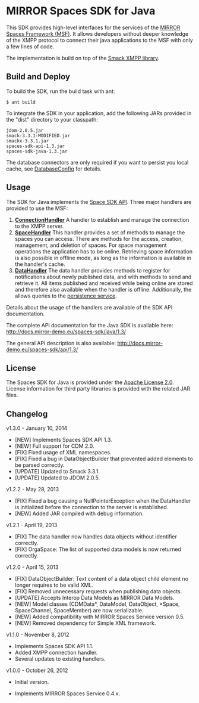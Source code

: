 # MIRROR Spaces SDK for Java
This SDK provides high-level interfaces for the services of the [MIRROR Spaces Framework (MSF)][1]. It allows developers without deeper knowledge of the XMPP protocol to connect their java applications to the MSF with only a few lines of code.

The implementation is build on top of the [Smack XMPP library][2].

## Build and Deploy
To build the SDK, run the build task with ant:

    $ ant build

To integrate the SDK in your application, add the following JARs provided in the "dist" directory to your classpath:

    jdom-2.0.5.jar
    smack-3.3.1-MODIFIED.jar
    smackx-3.3.1.jar
    spaces-sdk-api-1.3.jar
    spaces-sdk-java-1.3.jar

The database connectors are only required if you want to persist you local cache, see [DatabaseConfig][3] for details.

## Usage
The SDK for Java implements the [Space SDK API][4]. Three major handlers are provided to use the MSF:

1. **[ConnectionHandler][5]**
  A handler to establish and manage the connection to the XMPP server.
2. **[SpaceHandler][6]**
  This handler provides a set of methods to manage the spaces you can access.
  There are methods for the access, creation, management, and deletion of
  spaces. For space management operations the application has to be online.
  Retrieving space information is also possible in offline mode, as long as the
  information is available in the handler's cache. 
3. **[DataHandler][7]**
  The data handler provides methods to register for notifications about newly
  published data, and with methods to send and retrieve it. All items published
  and received while being online are stored and therefore also available when
  the handler is offline. Additionally, the allows queries to the [persistence service][8].

Details about the usage of the handlers are available of the SDK API documentation.

The complete API documentation for the Java SDK is available here:
http://docs.mirror-demo.eu/spaces-sdk/java/1.3/

The general API description is also available:
http://docs.mirror-demo.eu/spaces-sdk/api/1.3/

## License
The Spaces SDK for Java is provided under the [Apache License 2.0][9].
License information for third party libraries is provided with the related JAR files.

## Changelog

v1.3.0 - January 10, 2014

* [NEW] Implements Spaces SDK API 1.3.
* [NEW] Full support for CDM 2.0.
* [FIX] Fixed usage of XML namespaces.
* [FIX] Fixed a bug in DataObjectBuilder that prevented added elements to be parsed correctly.
* [UPDATE] Updated to Smack 3.3.1.
* [UPDATE] Updated to JDOM 2.0.5.
 
v1.2.2 - May 28, 2013

* [FIX] Fixed a bug causing a NullPointerException when the DataHandler is initialized before the connection to the server is established.
* [NEW] Added JAR compiled with debug information.

v1.2.1 - April 19, 2013

* [FIX] The data handler now handles data objects without identifier correctly.
* [FIX] OrgaSpace: The list of supported data models is now returned correctly. 

v1.2.0 - April 15, 2013

* [FIX] DataObjectBuilder: Text content of a data object child element no longer requires to be valid XML.
* [FIX] Removed unnecessary requests when publishing data objects.
* [UPDATE] Accepts Interop Data Models as MIRROR Data Models.
* [NEW] Model classes (CDMData*, DataModel, DataObject, *Space, SpaceChannel, SpaceMember) are now serializable.
* [NEW] Added compatibility with MIRROR Spaces Service version 0.5.
* [NEW] Removed dependency for Simple XML framework. 

v1.1.0 - November 8, 2012

* Implements Spaces SDK API 1.1.
* Added XMPP connection handler.
* Several updates to existing handlers.

v1.0.0 - October 26, 2012

* Initial version.
* Implements MIRROR Spaces Service 0.4.x.

  [1]: https://github.com/MirrorIP
  [2]: http://www.igniterealtime.org/projects/smack/
  [3]: http://docs.mirror-demo.eu/spaces-sdk/java/1.3/index.html?de/imc/mirror/sdk/java/data/DatabaseConfig.html
  [4]: %28https://github.com/MirrorIP/msf-spaces-sdk-api
  [5]: http://docs.mirror-demo.eu/spaces-sdk/java/1.3/index.html?de/imc/mirror/sdk/java/ConnectionHandler.html
  [6]: http://docs.mirror-demo.eu/spaces-sdk/java/1.3/index.html?de/imc/mirror/sdk/java/SpaceHandler.html
  [7]: http://docs.mirror-demo.eu/spaces-sdk/java/1.3/index.html?de/imc/mirror/sdk/java/DataHandler.html
  [8]: https://github.com/MirrorIP/msf-persistence-service
  [9]: http://www.apache.org/licenses/LICENSE-2.0.html
